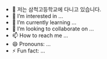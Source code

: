 - 👋 저는 삼척고등학교에 다니고 있습니다.
- 👀 I’m interested in ...
- 🌱 I’m currently learning ...
- 💞️ I’m looking to collaborate on ...
- 📫 How to reach me ...
- 😄 Pronouns: ...
- ⚡ Fun fact: ...

<!---
Akweers/Akweers is a ✨ special ✨ repository because its `README.md` (this file) appears on your GitHub profile.
You can click the Preview link to take a look at your changes.
--->
